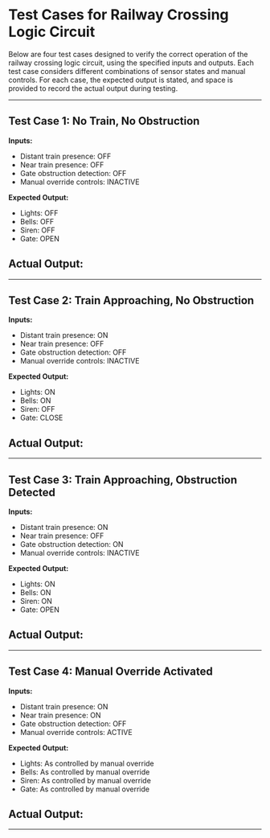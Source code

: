 # Test Cases for Railway Crossing Logic Circuit

Below are four test cases designed to verify the correct operation of the railway crossing logic circuit, using the specified inputs and outputs. Each test case considers different combinations of sensor states and manual controls. For each case, the expected output is stated, and space is provided to record the actual output during testing.

---

## Test Case 1: No Train, No Obstruction

**Inputs:**

- Distant train presence: OFF
- Near train presence: OFF
- Gate obstruction detection: OFF
- Manual override controls: INACTIVE

**Expected Output:**

- Lights: OFF
- Bells: OFF
- Siren: OFF
- Gate: OPEN

**Actual Output:**
-

---

## Test Case 2: Train Approaching, No Obstruction

**Inputs:**

- Distant train presence: ON
- Near train presence: OFF
- Gate obstruction detection: OFF
- Manual override controls: INACTIVE

**Expected Output:**

- Lights: ON
- Bells: ON
- Siren: OFF
- Gate: CLOSE

**Actual Output:**
-

---

## Test Case 3: Train Approaching, Obstruction Detected

**Inputs:**

- Distant train presence: ON
- Near train presence: OFF
- Gate obstruction detection: ON
- Manual override controls: INACTIVE

**Expected Output:**

- Lights: ON
- Bells: ON
- Siren: ON
- Gate: OPEN

**Actual Output:**
-

---

## Test Case 4: Manual Override Activated

**Inputs:**

- Distant train presence: ON
- Near train presence: ON
- Gate obstruction detection: OFF
- Manual override controls: ACTIVE

**Expected Output:**

- Lights: As controlled by manual override
- Bells: As controlled by manual override
- Siren: As controlled by manual override
- Gate: As controlled by manual override

**Actual Output:**
-

---
